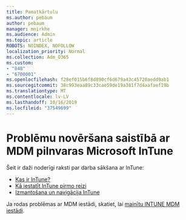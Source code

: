 ```yaml
---
title: Pamatkārtulu
ms.author: pebaum
author: pebaum
manager: mnirkhe
ms.audience: Admin
ms.topic: article
ROBOTS: NOINDEX, NOFOLLOW
localization_priority: Normal
ms.collection: Adm_O365
ms.custom:
- "848"
- "6700001"
ms.openlocfilehash: f28ef015b6f8d890cf6d679a43c45720aedd9ab1
ms.sourcegitcommit: 38c993eaa89c33cae59de19a381f7d4aafaef19b
ms.translationtype: MT
ms.contentlocale: lv-LV
ms.lasthandoff: 10/16/2019
ms.locfileid: "37549699"
---
```

# <a name="troubleshoot-issues-with-mdm-authority-in-microsoft-intune"></a>Problēmu novēršana saistībā ar MDM pilnvaras Microsoft InTune

Šeit ir daži noderīgi raksti par darba sākšana ar InTune:

- [Kas ir InTune?](https://docs.microsoft.com/intune/what-is-intune)
- [Kā iestatīt InTune pirmo reizi](https://docs.microsoft.com/intune/setup-steps)
- [Izmantošana un navigācija InTune](https://docs.microsoft.com/intune/tutorial-walkthrough-intune-portal)

Ja rodas problēmas ar MDM iestādi, skatiet, lai [mainītu INTUNE MDM iestādi](https://docs.microsoft.com/alchemyinsights/change-mdm-authority).